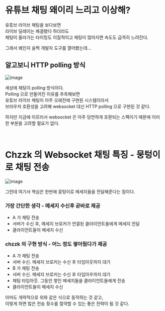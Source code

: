 # 유튜브 채팅 왜이리 느리고 이상해? 
  
유튜브 라이브 채팅을 보다보면  
라이브 딜레이는 해결됐다 하더라도  
채팅이 올라가는 타이밍도 이질적이고 채팅이 많아지면 속도도 급격히 느려진다.   
   
그래서 왜인지 슬쩍 개발자 도구를 열어봤는데...     
   
## 알고보니 HTTP polling 방식  
![image](https://github.com/user-attachments/assets/3b7f7e6f-c042-4c02-96a9-4afdde31b540)   
   
세상에 채팅이 polling 방식이다.   
Polling 으로 만들어진 이유를 추측해보면   
유튜브 라이브 채팅이 아주 오래전에 구현된 시스템이라서  
브라우저 호환성을 고려해 websocket 대신 HTTP polling 으로 구현된 것 같다.  
  
하지만 지금에 이르러서 websocket 은 아주 당연하게 호환되는 스펙이기 때문에 이러한 부분을 고려할 필요가 없다.  
  
<br> 

# Chzzk 의 Websocket 채팅 특징 - 뭉텅이로 채팅 전송  
  
![image](https://github.com/user-attachments/assets/934a8d69-06e5-436b-b4f3-0f1b318224d0)
  
그런데 여기서 핵심은 한번에 뭉텅이로 메세지들을 전달해준다는 점이다.  

### 가장 간단한 생각 - 메세지 수신후 곧바로 제공  
- A 가 채팅 전송
- 서버가 수신 후, 메세지 브로커가 연결된 클라이언트들에게 메세지 전달  
- 클라이언트들이 메세지 수신
  
### chzzk 의 구현 방식 - 어느 정도 쌓아뒀다가 제공  
- A 가 채팅 전송
- 서버 수신. 메세지 브로커는 수신 후 타임아웃까지 대기  
- B 가 채팅 전송
- 서버 수신. 메세지 브로커는 수신 후 타임아우까지 대기
- 채팅 타임아웃. 그동안 쌓인 메세지들을 클라이언트들에게 전송
- 클라이언트들이 메세지 수신
  
아마도 개략적으로 위와 같은 식으로 동작하는 것 같고,    
이렇게 하면 많은 전송 횟수를 절약할 수 있는 좋은 전략이 될 것 같다.  
  
